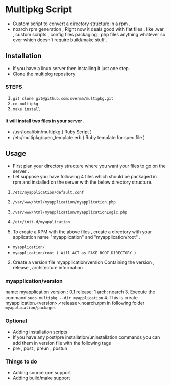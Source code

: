 # Multipkg Script
* Custom script to convert a directory structure in a rpm .
* noarch rpm generation , Right now it deals good with flat files , like .war , custom scripts , config files packaging , php files anything whatever so ever which doesn't require build/make stuff .

## Installation
* If you have a linux server then installing it just one step.
* Clone the multipkg repository

### STEPS 
1. `git clone git@github.com:sverma/multipkg.git`
2. `cd multipkg`
3. `make install`

#### It will install two files in your server .
* /usr/local/bin/multipkg ( Ruby Script )
* /etc/multipkg/spec_template.erb ( Ruby template for spec file )

## Usage
* First plan your directory structure where you want your files to go on the server .
* Let suppose you have following 4 files which should be packaged in rpm and installed on the server with the below directory structure.

1. ` /etc/myapplication/default.conf `
2. ` /var/www/html/myapplication/myapplication.php `
3. ` /var/www/html/myapplication/myapplicationLogic.php `
4.  ` /etc/init.d/myapplication `


1. To create a RPM with the above files , create a directory with your application name "myapplication" and "myapplication/root" . 
* ` myapplication/ `
* ` myapplication/root ( Will ACT as FAKE ROOT DIRECTORY ) `
2. Create a version file myapplication/version Containing the version , release , architecture information
### myapplication/version
name: myapplication
version : 0.1
release: 1
arch: noarch
3. Execute the command
`sudo multipkg --dir myapplication`
4. This is create myapplication.\<version\>.\<release\>.noarch.rpm in following folder 
`myapplication/packages`
### Optional 
* Adding installation scripts
* If you have any post/pre installation/uninstallation commands you can add them in version file with the following tags
* pre , post , preun , postun
### Things to do
* Adding source rpm support
* Adding build/make support
